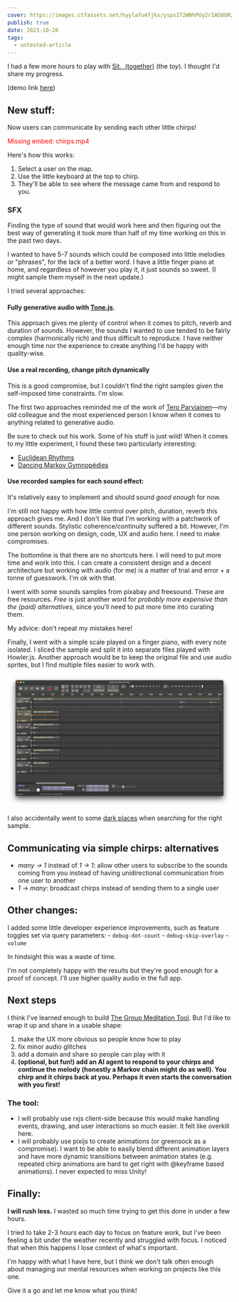 ```yaml
---
cover: https://images.ctfassets.net/hyylafu4fjks/yspsIf2WNhPUy2rIAD8GM/5e26a8b284c44b5159c7364235c9f720/120539466_177280657319386_3338556339530525352_n_17894788447616091.jpg
publish: true
date: 2023-10-26
tags:
  - untested-article
---
```


I had a few more hours to play with [Sit., (together)](<../Sit., (together)>) (the *toy*). I thought I'd share my progress.

(demo link [here](https://nothing-together.sonnet.io))
## New stuff:

Now users can communicate by sending each other little chirps!

<span style="color: red">Missing embed: chirps.mp4</span>

Here's how this works:

1. Select a user on the map.
2. Use the little keyboard at the top to chirp.
3. They'll be able to see where the message came from and respond to you.

### SFX

Finding the type of sound that would work here and then figuring out the best way of generating it took more than half of my time working on this in the past two days.

I wanted to have 5-7 sounds which could be composed into little melodies or "phrases", for the lack of a better word. I have a little finger piano at home, and regardless of however you play it, it just sounds so sweet. (I might sample them myself in the next update.)

I tried several approaches:

#### Fully generative audio with [Tone.js](https://tonejs.github.io).

This approach gives me plenty of control when it comes to pitch, reverb and duration of sounds. However, the sounds I wanted to use tended to be fairly complex (harmonically rich) and  thus difficult to reproduce. I have neither enough time nor the experience to create anything I'd be happy with quality-wise.

#### Use a real recording, change pitch dynamically

This is a good compromise, but I couldn't find the right samples given the self-imposed time constraints. I'm slow.

The first two approaches reminded me of the work of [Tero Parviainen](https://teropa.info)—my old colleague and the most experienced person I know when it comes to anything related to generative audio.

Be sure to check out his work. Some of his stuff is just wild! When it comes to my little experiment, I found these two particularly interesting:

- [Euclidean Rhythms](https://codepen.io/teropa/full/zPEYbY)
- [Dancing Markov Gymnopédies](https://codepen.io/teropa/full/bRqYVj)

#### Use recorded samples for each sound effect:

It's relatively easy to implement and should sound *good enough* for now.

I'm still not happy with how little control over pitch, duration, reverb this approach gives me. And I don't like that I'm working with a patchwork of different sounds. Stylistic coherence/continuity suffered a bit. However, I'm one person working on design, code, UX and audio here. I need to make compromises.

The bottomline is that there are no shortcuts here. I will need to put more time and work into this. I can create a consistent design and a decent architecture but working with audio (for me) is a matter of trial and error + a tonne of guesswork. I'm ok with that.

I went with some sounds samples from pixabay and freesound. These are free resources. *Free* is just another word for *probably more expensive than the (paid) alternatives*, since you'll need to put more time into curating them.

My advice: don't repeat my mistakes here!

Finally, I went with a simple scale played on a finger piano, with every note isolated. I sliced the sample and split it into separate files played with Howler.js. Another approach would be to keep the original file and use audio sprites, but I find multiple files easier to work with.

![3448](audacity-screenshot.webp)

I also accidentally went to some [dark places](https://pixabay.com/sound-effects/cat-piano-87087/) when searching for the right sample.

## Communicating via simple chirps: alternatives

- *many → 1*  instead of *1 → 1*:  allow other users to subscribe to the sounds coming from you instead of having unidirectional communication from one user to another
- *1 → many*: broadcast chirps instead of sending them to a single user

## Other changes:

I added some little developer experience improvements, such as feature toggles set via query parameters:
	- `debug-dot-count`
	- `debug-skip-overlay`
	- `volume`

In hindsight this was a waste of time.

I'm not completely happy with the results but they're good enough for a proof of concept. I'll use higher quality audio in the full app.


## Next steps

I think I've learned enough to build [The Group Meditation Tool](<../Sit., (together)>). But I'd like to wrap it up and share in a usable shape:

1. make the UX more obvious so people know how to play
2. fix minor audio glitches
3. add a domain and share so people can play with it
4. **(optional, but fun!) add an AI agent to respond to your chirps and continue the melody (honestly a Markov chain might do as well). You chirp and it chirps back at you. Perhaps it even starts the conversation with you first!**

### The tool:

- I will probably use rxjs client-side because this would make handling events, drawing, and user interactions so much easier. It felt like overkill here.
- I will probably use pixijs to create animations (or greensock as a compromise). I want to be able to easily blend different animation layers and have more dynamic transitions between animation states (e.g. repeated chirp animations are hard to get right with @keyframe based animations). I never expected to miss Unity!

## Finally:

**I will rush less.** I wasted so much time trying to get this done in under a few hours.

I tried to take 2-3 hours each day to focus on feature work, but I've been feeling a bit under the weather recently and struggled with focus. I noticed that when this happens I lose context of what's important.

I'm happy with what I have here, but I think we don't talk often enough about managing our mental resources when working on projects like this one.

Give it a go and let me know what you think!
